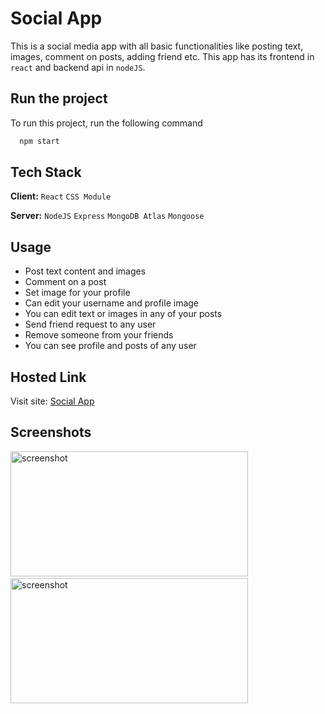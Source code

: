 # Social App

This is a social media app with all basic functionalities like posting text, images, comment on posts, adding friend etc. This app has its frontend in `react` and backend api in `nodeJS`.
## Run the project

To run this project, run the following command

```bash
  npm start
```


## Tech Stack

**Client:** `React` `CSS Module`

**Server:** `NodeJS` `Express` `MongoDB Atlas` `Mongoose`


## Usage

- Post text content and images
- Comment on a post
- Set image for your profile
- Can edit your username and profile image
- You can edit text or images in any of your posts
- Send friend request to any user
- Remove someone from your friends
- You can see profile and posts of any user

## Hosted Link

Visit site: [Social App](https://social-app-325a11.netlify.app)

## Screenshots

<img src="https://user-images.githubusercontent.com/114740896/220888054-7aee6192-d675-4d49-afa5-792fdd819e18.png" alt="screenshot" height="200" width="380">&ensp;<img src="https://user-images.githubusercontent.com/114740896/220888166-f6515017-6695-4b7e-a142-d9310dfb028f.png" alt="screenshot" height="200" width="380">